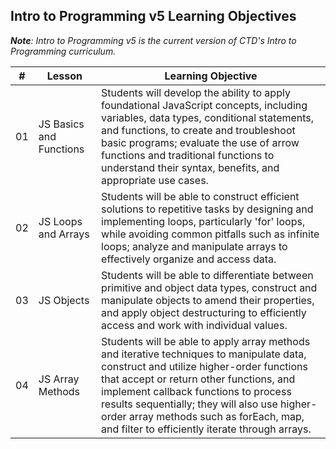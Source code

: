 ## Intro to Programming v5 Learning Objectives

***Note**: Intro to Programming v5 is the current version of CTD's Intro to Programming curriculum.*

| # | Lesson | Learning Objective |
|----|----|----|
|01|JS Basics and Functions|Students will develop the ability to apply foundational JavaScript concepts, including variables, data types, conditional statements, and functions, to create and troubleshoot basic programs; evaluate the use of arrow functions and traditional functions to understand their syntax, benefits, and appropriate use cases.|
|02|JS Loops and Arrays|Students will be able to construct efficient solutions to repetitive tasks by designing and implementing loops, particularly 'for' loops, while avoiding common pitfalls such as infinite loops; analyze and manipulate arrays to effectively organize and access data.|
|03|JS Objects|Students will be able to differentiate between primitive and object data types, construct and manipulate objects to amend their properties, and apply object destructuring to efficiently access and work with individual values.|
|04|JS Array Methods|Students will be able to apply array methods and iterative techniques to manipulate data, construct and utilize higher-order functions that accept or return other functions, and implement callback functions to process results sequentially; they will also use higher-order array methods such as forEach, map, and filter to efficiently iterate through arrays.
